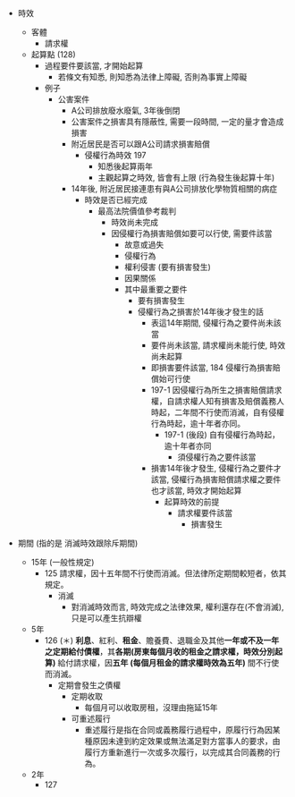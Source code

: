 


- 時效
	- 客體
		- 請求權
	- 起算點 (128)
		- 過程要件要該當, 才開始起算 
			- 若條文有知悉, 則知悉為法律上障礙, 否則為事實上障礙
		- 例子
			- 公害案件
				- A公司排放廢水廢氣, 3年後倒閉
				- 公害案件之損害具有隱蔽性, 需要一段時間, 一定的量才會造成損害
				- 附近居民是否可以跟A公司請求損害賠償
					- 侵權行為時效 197
						- 知悉後起算兩年
						- 主觀起算之時效, 皆會有上限 (行為發生後起算十年)
				- 14年後, 附近居民接連患有與A公司排放化學物質相關的病症
					- 時效是否已經完成
						- 最高法院價值參考裁判
							- 時效尚未完成
							- 因侵權行為損害賠償如要可以行使, 需要件該當
								- 故意或過失
								- 侵權行為
								- 權利侵害 (要有損害發生)
								- 因果關係
								- 其中最重要之要件
									- 要有損害發生
									- 侵權行為之損害於14年後才發生的話
										- 表這14年期間, 侵權行為之要件尚未該當
										- 要件尚未該當, 請求權尚未能行使, 時效尚未起算
										- 即損害要件該當, 184 侵權行為損害賠償始可行使
										- 197-1 因侵權行為所生之損害賠償請求權，自請求權人知有損害及賠償義務人時起，二年間不行使而消滅，自有侵權行為時起，逾十年者亦同。
											- 197-1 (後段) 自有侵權行為時起，逾十年者亦同
												- 須侵權行為之要件該當
										- 損害14年後才發生, 侵權行為之要件才該當, 侵權行為損害賠償請求權之要件也才該當, 時效才開始起算
											- 起算時效的前提
												- 請求權要件該當
													- 損害發生



- 期間 (指的是 消滅時效跟除斥期間)
	- 15年 (一般性規定)
		- 125 請求權，因十五年間不行使而消滅。但法律所定期間較短者，依其規定。
			- 消滅
				- 對消滅時效而言, 時效完成之法律效果, 權利還存在(不會消滅), 只是可以產生抗辯權 
	- 5年
		- 126 (＊) **利息**、紅利、**租金**、贍養費、退職金及其他**一年或不及一年之定期給付債權**，其**各期(房東每個月收的租金之請求權，時效分別起算)** 給付請求權，因**五年 (每個月租金的請求權時效為五年)** 間不行使而消滅。
			- 定期會發生之債權
				- 定期收取
					- 每個月可以收取房租，沒理由拖延15年
				- 可重述履行
					- 重述履行是指在合同或義務履行過程中，原履行行為因某種原因未達到約定效果或無法滿足對方當事人的要求，由履行方重新進行一次或多次履行，以完成其合同義務的行為。
	- 2年
		- 127

